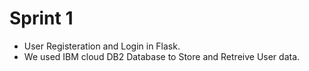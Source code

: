 # Sprint 1
- User Registeration and Login in Flask.
- We used IBM cloud DB2 Database to Store and Retreive User data.
